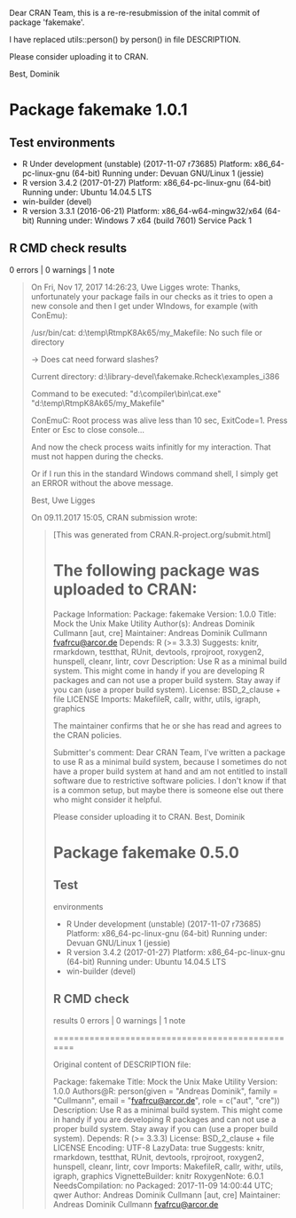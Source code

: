 Dear CRAN Team,
this is a re-re-resubmission of the inital commit of package 
'fakemake'. 

I have replaced utils::person() by person() in file DESCRIPTION.

Please consider uploading it to CRAN.

Best, Dominik

# Package fakemake 1.0.1
## Test  environments 
- R Under development (unstable) (2017-11-07 r73685)
  Platform: x86_64-pc-linux-gnu (64-bit)
  Running under: Devuan GNU/Linux 1 (jessie)
- R version 3.4.2 (2017-01-27)
  Platform: x86_64-pc-linux-gnu (64-bit)
  Running under: Ubuntu 14.04.5 LTS
- win-builder (devel)
- R version 3.3.1 (2016-06-21)
  Platform: x86_64-w64-mingw32/x64 (64-bit)
  Running under: Windows 7 x64 (build 7601) Service Pack 1

## R CMD check results
0 errors | 0 warnings | 1 note 


> On Fri, Nov 17, 2017 14:26:23, Uwe Ligges wrote:
> Thanks, unfortunately your package fails in our checks as it tries to open a
> new console and then I get under WIndows, for example (with ConEmu):
> 
> 
> /usr/bin/cat: d:\temp\RtmpK8Ak65/my_Makefile: No such file or directory
> 
> -> Does cat need forward slashes?
> 
> 
> Current directory:
> d:\library-devel\fakemake.Rcheck\examples_i386
> 
> Command to be executed:
> "d:\compiler\bin\cat.exe"  "d:\temp\RtmpK8Ak65/my_Makefile"
> 
> 
> ConEmuC: Root process was alive less than 10 sec, ExitCode=1.
> Press Enter or Esc to close console...
> 
> 
> And now the check process waits infinitly for my interaction. That must not
> happen during the checks.
> 
> 
> Or if I run this in the standard Windows command shell, I simply get an
> ERROR without the above message.
> 
> 
> Best,
> Uwe Ligges
> 
> 
> 
> On 09.11.2017 15:05, CRAN submission wrote:
> >[This was generated from CRAN.R-project.org/submit.html]
> >
> >The following package was uploaded to CRAN:
> >===========================================
> >
> >Package Information:
> >Package: fakemake
> >Version: 1.0.0
> >Title: Mock the Unix Make Utility
> >Author(s): Andreas Dominik Cullmann [aut, cre]
> >Maintainer: Andreas Dominik Cullmann <fvafrcu@arcor.de>
> >Depends: R (>= 3.3.3)
> >Suggests: knitr, rmarkdown, testthat, RUnit, devtools, rprojroot,
> >   roxygen2, hunspell, cleanr, lintr, covr
> >Description: Use R as a minimal build system. This might come in handy if
> >   you are developing R packages and can not use a proper build
> >   system. Stay away if you can (use a proper build system).
> >License: BSD_2_clause + file LICENSE
> >Imports: MakefileR, callr, withr, utils, igraph, graphics
> >
> >
> >The maintainer confirms that he or she
> >has read and agrees to the CRAN policies.
> >
> >Submitter's comment: Dear CRAN Team,
> >I've written a package to use R as a
> >   minimal build system, because I sometimes
> >do not have
> >   a proper build system at hand and am not entitled to
> >   install
> >software due to restrictive software
> >   policies.
> >I don't know if that is a common setup, but
> >   maybe there is someone else out
> >there who might
> >   consider it helpful.
> >
> >Please consider uploading it to
> >   CRAN.
> >Best, Dominik
> >
> ># Package fakemake 0.5.0
> >## Test
> >    environments
> >- R Under development (unstable)
> >   (2017-11-07 r73685)
> >   Platform: x86_64-pc-linux-gnu
> >   (64-bit)
> >   Running under: Devuan GNU/Linux 1
> >   (jessie)
> >- R version 3.4.2 (2017-01-27)
> >   Platform:
> >   x86_64-pc-linux-gnu (64-bit)
> >   Running under: Ubuntu
> >   14.04.5 LTS
> >- win-builder (devel)
> >
> >## R CMD check
> >   results
> >0 errors | 0 warnings | 1 note
> >
> >=================================================
> >
> >Original content of DESCRIPTION file:
> >
> >Package: fakemake
> >Title: Mock the Unix Make Utility
> >Version: 1.0.0
> >Authors@R: person(given = "Andreas Dominik", family = "Cullmann", email
> >         = "fvafrcu@arcor.de", role = c("aut", "cre"))
> >Description: Use R as a minimal build system. This might come in handy
> >         if you are developing R packages and can not use a proper build
> >         system. Stay away if you can (use a proper build system).
> >Depends: R (>= 3.3.3)
> >License: BSD_2_clause + file LICENSE
> >Encoding: UTF-8
> >LazyData: true
> >Suggests: knitr, rmarkdown, testthat, RUnit, devtools, rprojroot,
> >         roxygen2, hunspell, cleanr, lintr, covr
> >Imports: MakefileR, callr, withr, utils, igraph, graphics
> >VignetteBuilder: knitr
> >RoxygenNote: 6.0.1
> >NeedsCompilation: no
> >Packaged: 2017-11-09 14:00:44 UTC; qwer
> >Author: Andreas Dominik Cullmann [aut, cre]
> >Maintainer: Andreas Dominik Cullmann <fvafrcu@arcor.de>
> >
